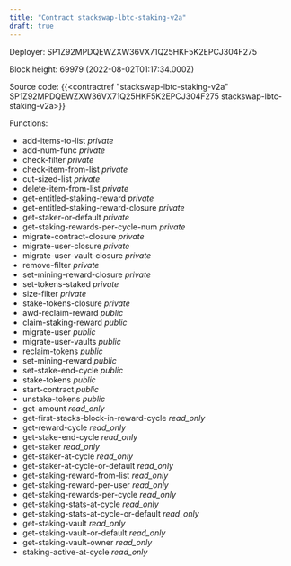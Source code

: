 ```yaml
---
title: "Contract stackswap-lbtc-staking-v2a"
draft: true
---
```

Deployer: SP1Z92MPDQEWZXW36VX71Q25HKF5K2EPCJ304F275


 



Block height: 69979 (2022-08-02T01:17:34.000Z)

Source code: {{<contractref "stackswap-lbtc-staking-v2a" SP1Z92MPDQEWZXW36VX71Q25HKF5K2EPCJ304F275 stackswap-lbtc-staking-v2a>}}

Functions:

* add-items-to-list _private_
* add-num-func _private_
* check-filter _private_
* check-item-from-list _private_
* cut-sized-list _private_
* delete-item-from-list _private_
* get-entitled-staking-reward _private_
* get-entitled-staking-reward-closure _private_
* get-staker-or-default _private_
* get-staking-rewards-per-cycle-num _private_
* migrate-contract-closure _private_
* migrate-user-closure _private_
* migrate-user-vault-closure _private_
* remove-filter _private_
* set-mining-reward-closure _private_
* set-tokens-staked _private_
* size-filter _private_
* stake-tokens-closure _private_
* awd-reclaim-reward _public_
* claim-staking-reward _public_
* migrate-user _public_
* migrate-user-vaults _public_
* reclaim-tokens _public_
* set-mining-reward _public_
* set-stake-end-cycle _public_
* stake-tokens _public_
* start-contract _public_
* unstake-tokens _public_
* get-amount _read_only_
* get-first-stacks-block-in-reward-cycle _read_only_
* get-reward-cycle _read_only_
* get-stake-end-cycle _read_only_
* get-staker _read_only_
* get-staker-at-cycle _read_only_
* get-staker-at-cycle-or-default _read_only_
* get-staking-reward-from-list _read_only_
* get-staking-reward-per-user _read_only_
* get-staking-rewards-per-cycle _read_only_
* get-staking-stats-at-cycle _read_only_
* get-staking-stats-at-cycle-or-default _read_only_
* get-staking-vault _read_only_
* get-staking-vault-or-default _read_only_
* get-staking-vault-owner _read_only_
* staking-active-at-cycle _read_only_
